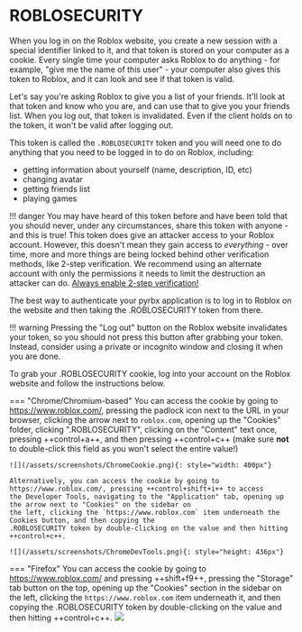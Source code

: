 # ROBLOSECURITY

When you log in on the Roblox website, you create a new session with a special identifier linked to it, and that token is stored on your computer as a cookie.
Every single time your computer asks Roblox to do anything - for example, "give me the name of this user" - your computer also gives this token to Roblox, and it can look and see if that token is valid.  

Let's say you're asking Roblox to give you a list of your friends. It'll look at that token and know who you are, and can use that to give you your friends list.
When you log out, that token is invalidated. Even if the client holds on to the token, it won't be valid after logging out.

This token is called the `.ROBLOSECURITY` token and you will need one to do anything that you need to be logged in to do
on Roblox, including:  
- getting information about yourself (name, description, ID, etc)  
- changing avatar  
- getting friends list  
- playing games  

!!! danger
    You may have heard of this token before and have been told that you should never, under any circumstances, share 
    this token with anyone - and this is true! This token does give an attacker access to your Roblox account. However,
    this doesn't mean they gain access to *everything* - over time, more and more things are being locked behind other
    verification methods, like 2-step verification. 
    We recommend using an alternate account with only the permissions it needs to limit the destruction an attacker can 
    do. [Always enable 2-step verification!](https://en.help.roblox.com/hc/articles/212459863)

The best way to authenticate your pyrbx application is to log in to Roblox on the website and then taking the
.ROBLOSECURITY token from there.

!!! warning
    Pressing the "Log out" button on the Roblox website invalidates your token, so you should not press this button
    after grabbing your token. Instead, consider using a private or incognito window and closing it when you are done.

To grab your .ROBLOSECURITY cookie, log into your account on the Roblox website and follow the instructions below.

=== "Chrome/Chromium-based"
    You can access the cookie by going to https://www.roblox.com/, pressing the padlock icon next to the URL in your
    browser, clicking the arrow next to `roblox.com`, opening up the "Cookies" folder, clicking ".ROBLOSECURITY",
    clicking on the "Content" text once, pressing ++control+a++, and then pressing ++control+c++
    (make sure **not** to double-click this field as you won't select the entire value!)  
    
    ![](/assets/screenshots/ChromeCookie.png){: style="width: 400px"}
    
    Alternatively, you can access the cookie by going to https://www.roblox.com/, pressing ++control+shift+i++ to access
    the Developer Tools, navigating to the "Application" tab, opening up the arrow next to "Cookies" on the sidebar on
    the left, clicking the `https://www.roblox.com` item underneath the Cookies button, and then copying the
    .ROBLOSECURITY token by double-clicking on the value and then hitting ++control+c++.
    
    ![](/assets/screenshots/ChromeDevTools.png){: style="height: 436px"}
=== "Firefox"
    You can access the cookie by going to https://www.roblox.com/ and pressing ++shift+f9++,
    pressing the "Storage" tab button on the top, opening up the "Cookies" section in the sidebar on the left, 
    clicking the `https://www.roblox.com` item underneath it,
    and then copying the .ROBLOSECURITY token by double-clicking on the value and then hitting ++control+c++.
    ![](/assets/screenshots/FirefoxCookie.jpeg)
